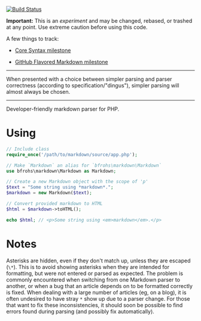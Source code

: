 [![Build Status](https://travis-ci.org/bfrohs/php-md.png)](https://travis-ci.org/bfrohs/php-md)

**Important:** This is an *experiment* and may be changed, rebased, or trashed at any
point. Use extreme caution before using this code.

A few things to track:

- [Core Syntax milestone](https://github.com/bfrohs/php-md/issues?milestone=1&state=open)

- [GitHub Flavored Markdown milestone](https://github.com/bfrohs/php-md/issues?milestone=2&state=open)

---

When presented with a choice between simpler parsing and parser correctness (according to
specification/"dingus"), simpler parsing will almost always be chosen.

---

Developer-friendly markdown parser for PHP.

# Using

```php
// Include class
require_once('/path/to/markdown/source/app.php');

// Make `Markdown` an alias for `bfrohs\markdown\Markdown`
use bfrohs\markdown\Markdown as Markdown;

// Create a new Markdown object with the scope of 'p'
$text = "Some string using *markdown*.";
$markdown = new Markdown($text);

// Convert provided markdown to HTML
$html = $markdown->toHTML();

echo $html; // <p>Some string using <em>markdown</em>.</p>
```

# Notes

Asterisks are hidden, even if they don't match up, unless they are escaped (`\*`). This
is to avoid showing asterisks when they are intended for formatting, but were not entered
or parsed as expected. The problem is commonly encountered when switching from one
Markdown parser to another, or when a bug that an article depends on to be formatted
correctly is fixed. When dealing with a large number of articles (eg, on a blog), it is
often undesired to have stray `*` show up due to a parser change. For those that
want to fix these inconsistencies, it should soon be possible to find errors found during
parsing (and possibly fix automatically).

